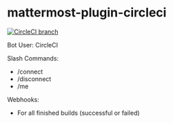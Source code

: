 # mattermost-plugin-circleci
[![CircleCI branch](https://img.shields.io/circleci/project/github/chetanyakan/mattermost-plugin-circleci/master.svg)](https://circleci.com/gh/chetanyakan/mattermost-plugin-circleci)

Bot User: CircleCI

Slash Commands:

- /connect
- /disconnect
- /me

Webhooks:

- For all finished builds (successful or failed)
